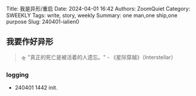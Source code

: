 Title: 我是异形/重启
Date: 2024-04-01 16:42
Authors: ZoomQuiet
Category: SWEEKLY
Tags: write, story, weekly
Summary: one man,one ship,one purpose
Slug: 240401-ialien0

## 我要作好异形

> 🛸 "真正的死亡是被活着的人遗忘。" - 《星际穿越》（Interstellar）



### logging


- 240401 1442 init.

